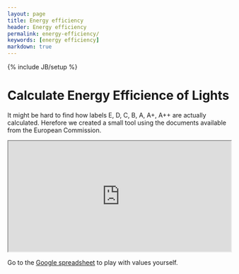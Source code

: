 ```yaml
---
layout: page
title: Energy efficiency
header: Energy efficiency
permalink: energy-efficiency/
keywords: [energy efficiency]
markdown: true
---
```


{% include JB/setup %}

# Calculate Energy Efficience of Lights

It might be hard to find how labels E, D, C, B, A, A+, A++ are actually calculated. Herefore we created a small tool using the documents available from the European Commission.

<iframe width="100%" height="250px" src="https://docs.google.com/spreadsheets/d/e/2PACX-1vRkvQJy6mTLbmcdnViEfKs8OI_ORzikqb3Y_z0c_5v9bM2pCXV8porvdSVrisAw_8DGQqrXnQsH5qzo/pubhtml?gid=0&amp;single=true&amp;widget=true&amp;headers=false"></iframe>

Go to the [Google spreadsheet](https://docs.google.com/spreadsheets/d/1PQrQJQfFf8S07XY3A-r6I-yFW5SWTvfijUKEcO785ZQ/edit#gid=0) to play with values yourself.
